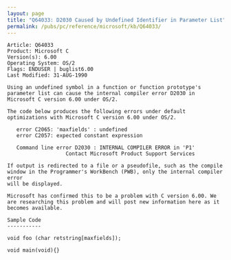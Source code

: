 ```yaml
---
layout: page
title: "Q64033: D2030 Caused by Undefined Identifier in Parameter List"
permalink: /pubs/pc/reference/microsoft/kb/Q64033/
---
```


	Article: Q64033
	Product: Microsoft C
	Version(s): 6.00
	Operating System: OS/2
	Flags: ENDUSER | buglist6.00
	Last Modified: 31-AUG-1990
	
	Using an undefined symbol in a function or function prototype's
	parameter list can cause the internal compiler error D2030 in
	Microsoft C version 6.00 under OS/2.
	
	The code below produces the following errors under default
	optimizations with Microsoft C version 6.00 under OS/2.
	
	   error C2065: 'maxfields' : undefined
	   error C2057: expected constant expression
	
	   Command line error D2030 : INTERNAL COMPILER ERROR in 'P1'
	                   Contact Microsoft Product Support Services
	
	If output is redirected to a file or a pseudofile, such as the compile
	window in the Programmer's WorkBench (PWB), only the internal compiler error
	will be displayed.
	
	Microsoft has confirmed this to be a problem with C version 6.00. We
	are researching this problem and will post new information here as it
	becomes available.
	
	Sample Code
	-----------
	
	void foo (char retstring[maxfields]);
	
	void main(void){}
